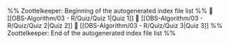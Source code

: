 %% Zoottelkeeper: Beginning of the autogenerated index file list  %%
📄 [[OBS-Algorithm/03 - R/Quiz/Quiz 1|Quiz 1]]
📄 [[OBS-Algorithm/03 - R/Quiz/Quiz 2|Quiz 2]]
📄 [[OBS-Algorithm/03 - R/Quiz/Quiz 3|Quiz 3]]
%% Zoottelkeeper: End of the autogenerated index file list  %%
